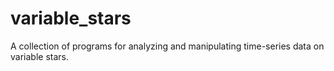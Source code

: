 # variable_stars
A collection of programs for analyzing and manipulating time-series data on variable stars.
